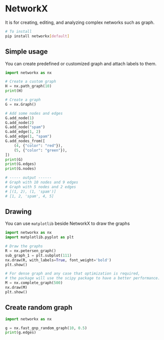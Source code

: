 # NetworkX

It is for creating, editing, and analyzing complex networks such as graph.

```bash
# To install
pip install networkx[default]
```

## Simple usage

You can create predefined or customized graph and attach labels to them.

```python
import networkx as nx

# Create a custom graph
H = nx.path_graph(10)
print(H)

# Create a graph
G = nx.Graph()

# Add some nodes and edges
G.add_node(1)
G.add_node(2)
G.add_node("spam")
G.add_edge(1, 2)
G.add_edge(1, "spam")
G.add_nodes_from([
    (4, {"color": "red"}),
    (5, {"color": "green"}),
])
print(G)
print(G.edges)
print(G.nodes)

# ----- output ------
# Graph with 10 nodes and 9 edges
# Graph with 5 nodes and 2 edges
# [(1, 2), (1, 'spam')]
# [1, 2, 'spam', 4, 5]
```

## Drawing

You can use `matplotlib` beside NetworkX to draw the graphs

```python
import networkx as nx
import matplotlib.pyplot as plt

# Draw the graphs
R = nx.petersen_graph()
sub_graph_1 = plt.subplot(111)
nx.draw(R, with_labels=True, font_weight='bold')
plt.show()

# For dense graph and any case that optimization is required, 
# the package will use the scipy package to have a better performance.
M = nx.complete_graph(500)
nx.draw(M)
plt.show()
```

## Create random graph

```python
import networkx as nx

g = nx.fast_gnp_random_graph(10, 0.5)
print(g.edges)
```